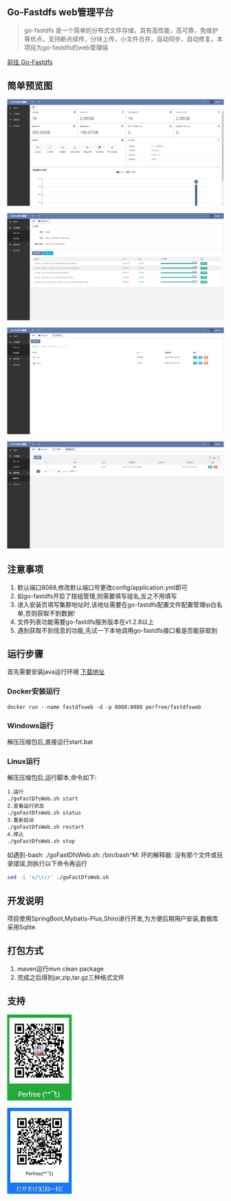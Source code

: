 ## Go-Fastdfs web管理平台
> go-fastdfs 是一个简单的分布式文件存储，具有高性能，高可靠，免维护等优点，支持断点续传，分块上传，小文件合并，自动同步，自动修复。本项目为go-fastdfs的web管理端

[前往 Go-Fastdfs](https://github.com/sjqzhang/go-fastdfs)

## 简单预览图
![控制台](./screen/01.png)

![文件上传](./screen/02.png)

![文件列表](./screen/03.png)

![集群列表](./screen/04.png)

## 注意事项
1. 默认端口8088,修改默认端口号更改config/application.yml即可
2. 如go-fastdfs开启了按组管理,则需要填写组名,反之不用填写
3. 进入安装页填写集群地址时,该地址需要在go-fastdfs配置文件配置管理ip白名单,否则获取不到数据!
4. 文件列表功能需要go-fastdfs服务版本在v1.2.8以上
5. 遇到获取不到信息的功能,先试一下本地调用go-fastdfs接口看是否能获取到

## 运行步骤
首先需要安装java运行环境
[下载地址](https://github.com/perfree/go-fastdfs-web/releases)

### Docker安装运行
```shell script
docker run --name fastdfsweb -d -p 8088:8088 perfree/fastdfsweb
```

### Windows运行
解压压缩包后,直接运行start.bat
### Linux运行
解压压缩包后,运行脚本,命令如下:
```
1.运行
./goFastDfsWeb.sh start
2.查看运行状态
./goFastDfsWeb.sh status
3.重新启动
./goFastDfsWeb.sh restart
4.停止
./goFastDfsWeb.sh stop
```
如遇到-bash: ./goFastDfsWeb.sh: /bin/bash^M: 坏的解释器: 没有那个文件或目录错误,则执行以下命令再运行
```bash
sed -i 's/\r//' ./goFastDfsWeb.sh
```

## 开发说明
项目使用SpringBoot,Mybatis-Plus,Shiro进行开发,为方便后期用户安装,数据库采用Sqlite.

## 打包方式
1. maven运行mvn clean package
2. 完成之后得到jar,zip,tar.gz三种格式文件
## 支持
![微信](./screen/wechat.jpg)

![支付宝](./screen/alipay.jpg)
